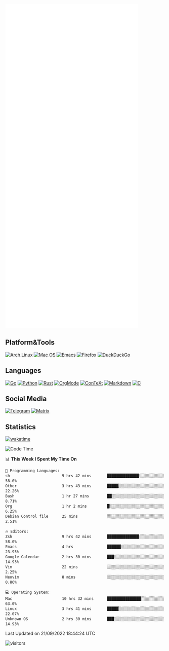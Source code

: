 ![Metrics](https://github.com/SteamedFish/SteamedFish/blob/master/github-metrics.svg)

## Platform&Tools

[![Arch Linux](https://img.shields.io/badge/ArchLinux-1793D1?logo=arch-linux&logoColor=fff&style=flat-square)](https://archlinux.org/)
[![Mac OS](https://img.shields.io/badge/MacOS-000000?style=flat-square&logo=macos&logoColor=F0F0F0)](https://www.apple.com/macos/)
[![Emacs](https://img.shields.io/badge/Emacs-%237F5AB6.svg?&style=flat-square&logo=gnu-emacs&logoColor=white)](https://www.gnu.org/software/emacs/)
[![Firefox](https://img.shields.io/badge/Firefox-FF7139?style=flat-square&logo=Firefox-Browser&logoColor=white)](https://firefox.com/)
[![DuckDuckGo](https://img.shields.io/badge/DuckDuckGo-DE5833?style=flat-square&logo=DuckDuckGo&logoColor=white)](https://duckduckgo.com/)

## Languages

[![Go](https://img.shields.io/badge/Golang-%2300ADD8.svg?style=flat-square&logo=go&logoColor=white)](https://golang.org/)
[![Python](https://img.shields.io/badge/Python-3670A0?style=flat-square&logo=python&logoColor=ffdd54)](https://www.python.org/)
[![Rust](https://img.shields.io/badge/Rust-%23000000.svg?style=flat-square&logo=rust&logoColor=white)](https://www.rust-lang.org/)
[![OrgMode](https://img.shields.io/badge/OrgMode-%23000000.svg?style=flat-square&logo=org&logoColor=white)](https://orgmode.org/)
[![ConTeXt](https://img.shields.io/badge/ConTeXt-%23008080.svg?style=flat-square&logo=latex&logoColor=white)](https://contextgarden.net/)
[![Markdown](https://img.shields.io/badge/MarkDown-%23000000.svg?style=flat-square&logo=markdown&logoColor=white)](https://daringfireball.net/projects/markdown/)
[![C](https://img.shields.io/badge/C-%2300599C.svg?style=flat-square&logo=c&logoColor=white)](https://www.iso.org/standard/74528.html)

## Social Media
[![Telegram](https://img.shields.io/badge/SteamedFish-2CA5E0?style=social&logo=telegram&logoColor=white)](https://t.me/SteamedFish)
[![Matrix](https://img.shields.io/badge/SteamedFish-2CA5E0?style=social&logo=matrix&logoColor=black)](https://matrix.to/#/@i:steamedfish.org)

## Statistics
[![wakatime](https://wakatime.com/badge/user/168280d6-fcf2-4b4f-ad3a-dc4612f35b38.svg)](https://wakatime.com/@168280d6-fcf2-4b4f-ad3a-dc4612f35b38)

<!--START_SECTION:waka-->
![Code Time](http://img.shields.io/badge/Code%20Time-2%2C016%20hrs%2036%20mins-blue)

📊 **This Week I Spent My Time On** 

```text
💬 Programming Languages: 
sh                       9 hrs 42 mins       ██████████████░░░░░░░░░░░   58.0% 
Other                    3 hrs 43 mins       █████░░░░░░░░░░░░░░░░░░░░   22.26% 
Bash                     1 hr 27 mins        ██░░░░░░░░░░░░░░░░░░░░░░░   8.71% 
Org                      1 hr 2 mins         █░░░░░░░░░░░░░░░░░░░░░░░░   6.25% 
Debian Control file      25 mins             ░░░░░░░░░░░░░░░░░░░░░░░░░   2.51%

🔥 Editors: 
Zsh                      9 hrs 42 mins       ██████████████░░░░░░░░░░░   58.0% 
Emacs                    4 hrs               ██████░░░░░░░░░░░░░░░░░░░   23.95% 
Google Calendar          2 hrs 30 mins       ███░░░░░░░░░░░░░░░░░░░░░░   14.93% 
Vim                      22 mins             ░░░░░░░░░░░░░░░░░░░░░░░░░   2.25% 
Neovim                   8 mins              ░░░░░░░░░░░░░░░░░░░░░░░░░   0.86%

💻 Operating System: 
Mac                      10 hrs 32 mins      ███████████████░░░░░░░░░░   63.0% 
Linux                    3 hrs 41 mins       █████░░░░░░░░░░░░░░░░░░░░   22.07% 
Unknown OS               2 hrs 30 mins       ███░░░░░░░░░░░░░░░░░░░░░░   14.93%

```


 Last Updated on 21/09/2022 18:44:24 UTC
<!--END_SECTION:waka-->

![visitors](https://visitor-badge.laobi.icu/badge?page_id=SteamedFish.SteamedFish)
